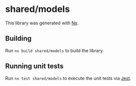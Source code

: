 # shared/models

This library was generated with [Nx](https://nx.dev).

## Building

Run `nx build shared/models` to build the library.

## Running unit tests

Run `nx test shared/models` to execute the unit tests via [Jest](https://jestjs.io).
